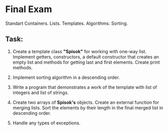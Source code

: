 # Final Exam

Standart Containers. Lists. Templates. Algorithms. Sorting.

## Task:

1. Create a template class __"Spisok"__ for working with one-way list. Implement getters, constructors, a default constructor that creates an empty list and methods for getting last and first elements. Create print methods.

2. Implement sorting algorithm in a descending order.

3. Write a program that demonstrates a work of the template with list of integers and list of strings.

4. Create two arrays of __Spisok's__ objects. Create an external function for merging lists. Sort the elements by their length in the final merged list in descending order.

5. Handle any types of exceptions.